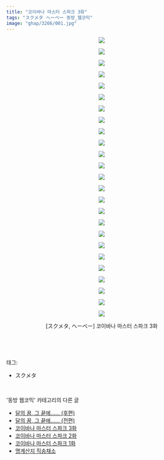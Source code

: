 ```yaml
---
title: "코이바나 마스터 스파크 3화"
tags: "スクメタ へーべー 동방_웹코믹"
image: "ghap/3266/001.jpg"
---
```

<div class="article">
<p style="text-align: center; clear: none; float: none;"><img src="{{ site.nasurl }}/ghap/3266/001.jpg"/></p>
<p style="text-align: center; clear: none; float: none;"><img src="{{ site.nasurl }}/ghap/3266/002.jpg"/></p>
<p style="text-align: center; clear: none; float: none;"><img src="{{ site.nasurl }}/ghap/3266/003.jpg"/></p>
<p style="text-align: center; clear: none; float: none;"><img src="{{ site.nasurl }}/ghap/3266/004.jpg"/></p>
<p style="text-align: center; clear: none; float: none;"><img src="{{ site.nasurl }}/ghap/3266/005.jpg"/></p>
<p style="text-align: center; clear: none; float: none;"><img src="{{ site.nasurl }}/ghap/3266/006.jpg"/></p>
<p style="text-align: center; clear: none; float: none;"><img src="{{ site.nasurl }}/ghap/3266/007.jpg"/></p>
<p style="text-align: center; clear: none; float: none;"><img src="{{ site.nasurl }}/ghap/3266/008.jpg"/></p>
<p style="text-align: center; clear: none; float: none;"><img src="{{ site.nasurl }}/ghap/3266/009.jpg"/></p>
<p style="text-align: center; clear: none; float: none;"><img src="{{ site.nasurl }}/ghap/3266/010.jpg"/></p>
<p style="text-align: center; clear: none; float: none;"><img src="{{ site.nasurl }}/ghap/3266/011.jpg"/></p>
<p style="text-align: center; clear: none; float: none;"><img src="{{ site.nasurl }}/ghap/3266/012.jpg"/></p>
<p style="text-align: center; clear: none; float: none;"><img src="{{ site.nasurl }}/ghap/3266/013.jpg"/></p>
<p style="text-align: center; clear: none; float: none;"><img src="{{ site.nasurl }}/ghap/3266/014.jpg"/></p>
<p style="text-align: center; clear: none; float: none;"><img src="{{ site.nasurl }}/ghap/3266/015.jpg"/></p>
<p style="text-align: center; clear: none; float: none;"><img src="{{ site.nasurl }}/ghap/3266/016.jpg"/></p>
<p style="text-align: center; clear: none; float: none;"><img src="{{ site.nasurl }}/ghap/3266/017.jpg"/></p>
<p style="text-align: center; clear: none; float: none;"><img src="{{ site.nasurl }}/ghap/3266/018.jpg"/></p>
<p style="text-align: center; clear: none; float: none;"><img src="{{ site.nasurl }}/ghap/3266/019.jpg"/></p>
<p style="text-align: center; clear: none; float: none;"><img src="{{ site.nasurl }}/ghap/3266/020.jpg"/></p>
<p style="text-align: center; clear: none; float: none;"><img src="{{ site.nasurl }}/ghap/3266/021.jpg"/></p>
<p style="text-align: center; clear: none; float: none;"><img src="{{ site.nasurl }}/ghap/3266/022.jpg"/></p>
<p style="text-align: center; clear: none; float: none;"><img src="{{ site.nasurl }}/ghap/3266/023.jpg"/></p>
<p style="text-align: center; clear: none; float: none;"><img src="{{ site.nasurl }}/ghap/3266/024.jpg"/></p>
<p style="text-align: center; clear: none; float: none;"><img src="{{ site.nasurl }}/ghap/3266/025.jpg"/></p>
<p style="text-align: center; clear: none; float: none;">[スクメタ, へーべー] 코이바나 마스터 스파크 3화</p>
<p><br/></p>
</div><br/>
<div class="tagTrail">
<p>태그: </p>
<ul>
<li>スクメタ</li>
</ul>
</div><br/>
<div class="another">
<p>'동방 웹코믹' 카테고리의 다른 글</p>
<ul>
<li><a href="/2017-05-20-ghap_3270">달의 꿈, 그 끝에...... (후편)</a></li>
<li><a href="/2017-05-20-ghap_3269">달의 꿈, 그 끝에...... (전편)</a></li>
<li><a href="/2017-05-20-ghap_3266">코이바나 마스터 스파크 3화</a></li>
<li><a href="/2017-05-20-ghap_3265">코이바나 마스터 스파크 2화</a></li>
<li><a href="/2017-05-20-ghap_3264">코이바나 마스터 스파크 1화</a></li>
<li><a href="/2017-05-17-ghap_3256">명계산지 직송채소</a></li>
</ul>
</div><br/>
<div class="cb_module cb_fluid">
<div class="cb_wrt cb_profile">
</div><!-- commentList close -->
</div><br/>
